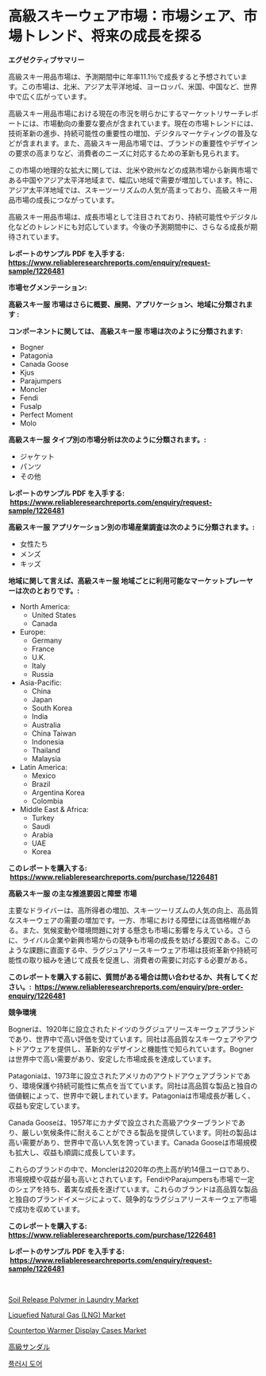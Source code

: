 <p><h1>高級スキーウェア市場：市場シェア、市場トレンド、将来の成長を探る</h1></p><p><strong>エグゼクティブサマリー</strong></p>
<p><p>高級スキー用品市場は、予測期間中に年率11.1％で成長すると予想されています。この市場は、北米、アジア太平洋地域、ヨーロッパ、米国、中国など、世界中で広く広がっています。</p><p>高級スキー用品市場における現在の市況を明らかにするマーケットリサーチレポートには、市場動向の重要な要点が含まれています。現在の市場トレンドには、技術革新の進歩、持続可能性の重要性の増加、デジタルマーケティングの普及などが含まれます。また、高級スキー用品市場では、ブランドの重要性やデザインの要求の高まりなど、消費者のニーズに対応するための革新も見られます。</p><p>この市場の地理的な拡大に関しては、北米や欧州などの成熟市場から新興市場である中国やアジア太平洋地域まで、幅広い地域で需要が増加しています。特に、アジア太平洋地域では、スキーツーリズムの人気が高まっており、高級スキー用品市場の成長につながっています。</p><p>高級スキー用品市場は、成長市場として注目されており、持続可能性やデジタル化などのトレンドにも対応しています。今後の予測期間中に、さらなる成長が期待されています。</p></p>
<p><strong>レポートのサンプル PDF を入手する: <a href="https://www.reliableresearchreports.com/enquiry/request-sample/1226481">https://www.reliableresearchreports.com/enquiry/request-sample/1226481</a></strong></p>
<p><strong>市場セグメンテーション:</strong></p>
<p><strong> 高級スキー服 市場はさらに概要、展開、アプリケーション、地域に分類されます :</strong></p>
<p><strong>コンポーネントに関しては、 高級スキー服 市場は次のように分類されます: &nbsp;</strong></p>
<p><ul><li>Bogner</li><li>Patagonia</li><li>Canada Goose</li><li>Kjus</li><li>Parajumpers</li><li>Moncler</li><li>Fendi</li><li>Fusalp</li><li>Perfect Moment</li><li>Molo</li></ul></p>
<p><strong> 高級スキー服 タイプ別の市場分析は次のように分類されます。:</strong></p>
<p><ul><li>ジャケット</li><li>パンツ</li><li>その他</li></ul></p>
<p><strong>レポートのサンプル PDF を入手する: &nbsp;<a href="https://www.reliableresearchreports.com/enquiry/request-sample/1226481">https://www.reliableresearchreports.com/enquiry/request-sample/1226481</a></strong></p>
<p><strong> 高級スキー服 アプリケーション別の市場産業調査は次のように分類されます。:</strong></p>
<p><ul><li>女性たち</li><li>メンズ</li><li>キッズ</li></ul></p>
<p><strong>地域に関して言えば、高級スキー服 地域ごとに利用可能なマーケットプレーヤーは次のとおりです。:</strong></p>
<p><ul>
    <li>
        North America:
        <ul>
            <li>United States</li>
            <li>Canada</li>
        </ul>
    </li>
    <li>
        Europe:
        <ul>
            <li>Germany</li>
            <li>France</li>
            <li>U.K.</li>
            <li>Italy</li>
            <li>Russia</li>
        </ul>
    </li>
    <li>
        Asia-Pacific:
        <ul>
            <li>China</li>
            <li>Japan</li>
            <li>South Korea</li>
            <li>India</li>
            <li>Australia</li>
            <li>China Taiwan</li>
            <li>Indonesia</li>
            <li>Thailand</li>
            <li>Malaysia</li>
        </ul>
    </li>
    <li>
        Latin America:
        <ul>
            <li>Mexico</li>
            <li>Brazil</li>
            <li>Argentina Korea</li>
            <li>Colombia</li>
        </ul>
    </li>
    <li>
        Middle East & Africa:
        <ul>
            <li>Turkey</li>
            <li>Saudi</li>
            <li>Arabia</li>
            <li>UAE</li>
            <li>Korea</li>
        </ul>
    </li>
    </ul></p>
<p><strong>このレポートを購入する: &nbsp;<a href="https://www.reliableresearchreports.com/purchase/1226481">https://www.reliableresearchreports.com/purchase/1226481</a></strong></p>
<p><strong>高級スキー服 の主な推進要因と障壁 市場</strong></p>
<p><p>主要なドライバーは、高所得者の増加、スキーツーリズムの人気の向上、高品質なスキーウェアの需要の増加です。一方、市場における障壁には高価格帽がある。また、気候変動や環境問題に対する懸念も市場に影響を与えている。さらに、ライバル企業や新興市場からの競争も市場の成長を妨げる要因である。このような課題に直面する中、ラグジュアリースキーウェア市場は技術革新や持続可能性の取り組みを通じて成長を促進し、消費者の需要に対応する必要がある。</p></p>
<p><strong>このレポートを購入する前に、質問がある場合は問い合わせるか、共有してください。:&nbsp; <a href="https://www.reliableresearchreports.com/enquiry/pre-order-enquiry/1226481">https://www.reliableresearchreports.com/enquiry/pre-order-enquiry/1226481</a></strong></p>
<p><strong>競争環境</strong></p>
<p><p>Bognerは、1920年に設立されたドイツのラグジュアリースキーウェアブランドであり、世界中で高い評価を受けています。同社は高品質なスキーウェアやアウトドアウェアを提供し、革新的なデザインと機能性で知られています。Bognerは世界中で高い需要があり、安定した市場成長を達成しています。</p><p>Patagoniaは、1973年に設立されたアメリカのアウトドアウェアブランドであり、環境保護や持続可能性に焦点を当てています。同社は高品質な製品と独自の価値観によって、世界中で親しまれています。Patagoniaは市場成長が著しく、収益も安定しています。</p><p>Canada Gooseは、1957年にカナダで設立された高級アウターブランドであり、厳しい気候条件に耐えることができる製品を提供しています。同社の製品は高い需要があり、世界中で高い人気を誇っています。Canada Gooseは市場規模も拡大し、収益も順調に成長しています。</p><p>これらのブランドの中で、Monclerは2020年の売上高が約14億ユーロであり、市場規模や収益が最も高いとされています。FendiやParajumpersも市場で一定のシェアを持ち、着実な成長を遂げています。これらのブランドは高品質な製品と独自のブランドイメージによって、競争的なラグジュアリースキーウェア市場で成功を収めています。</p></p>
<p><strong>このレポートを購入する: &nbsp; <a href="https://www.reliableresearchreports.com/purchase/1226481">https://www.reliableresearchreports.com/purchase/1226481</a></strong></p>
<p><strong>レポートのサンプル PDF を入手する: &nbsp;<a href="https://www.reliableresearchreports.com/enquiry/request-sample/1226481">https://www.reliableresearchreports.com/enquiry/request-sample/1226481</a></strong><strong></strong></p>
<p>&nbsp;</p>
<p><p><a href="https://view.publitas.com/reportprime-1/soil-release-polymer-in-laundry-market-insights-market-players-and-forecast-till-2031/">Soil Release Polymer in Laundry Market</a></p><p><a href="https://view.publitas.com/reportprime-1/liquefied-natural-gas-lng-market-provides-detailed-segmentation-of-this-market-based-on-type-application-and-region-and-forecast-for-the-period-from-2024-2031/">Liquefied Natural Gas (LNG) Market</a></p><p><a href="https://meowing-lemming-dd3.notion.site/Countertop-Warmer-Display-Cases-Market-Size-and-Growth-Market-Segmentation-Regional-and-Country-Br-a4aa8e94e16f434a96b05bf88e73ee89">Countertop Warmer Display Cases Market</a></p><p><a href="https://github.com/zjkmgcs938405/Market-Research-Report-List-1/blob/main/1133503187474.md">高級サンダル</a></p><p><a href="https://github.com/laholand/Market-Research-Report-List-2/blob/main/9775689187348.md">플러시 도어</a></p></p>